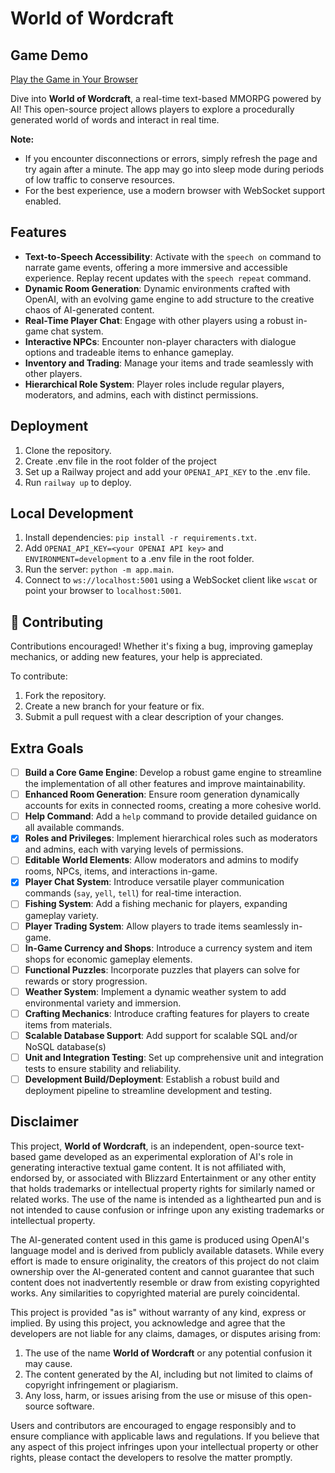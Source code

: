 # World of Wordcraft

## Game Demo  
[Play the Game in Your Browser](https://world-of-wordcraft.up.railway.app/)  

Dive into **World of Wordcraft**, a real-time text-based MMORPG powered by AI! This open-source project allows players to explore a procedurally generated world of words and interact in real time.

**Note:**  
- If you encounter disconnections or errors, simply refresh the page and try again after a minute. The app may go into sleep mode during periods of low traffic to conserve resources.  
- For the best experience, use a modern browser with WebSocket support enabled.

## Features  
- **Text-to-Speech Accessibility**: Activate with the `speech on` command to narrate game events, offering a more immersive and accessible experience. Replay recent updates with the `speech repeat` command.
- **Dynamic Room Generation**: Dynamic environments crafted with OpenAI, with an evolving game engine to add structure to the creative chaos of AI-generated content.
- **Real-Time Player Chat**: Engage with other players using a robust in-game chat system.  
- **Interactive NPCs**: Encounter non-player characters with dialogue options and tradeable items to enhance gameplay.
- **Inventory and Trading**: Manage your items and trade seamlessly with other players.
- **Hierarchical Role System**: Player roles include regular players, moderators, and admins, each with distinct permissions.

## Deployment
1. Clone the repository.
2. Create .env file in the root folder of the project
3. Set up a Railway project and add your `OPENAI_API_KEY` to the .env file.
4. Run `railway up` to deploy.

## Local Development
1. Install dependencies: `pip install -r requirements.txt`.
2. Add `OPENAI_API_KEY=<your OPENAI API key>` and `ENVIRONMENT=development` to a .env file in the root folder.
3. Run the server: `python -m app.main`.
4. Connect to `ws://localhost:5001` using a WebSocket client like `wscat` or point your browser to `localhost:5001`.

## 🤝 Contributing

Contributions encouraged! Whether it's fixing a bug, improving gameplay mechanics, or adding new features, your help is appreciated.

To contribute:
1. Fork the repository.
2. Create a new branch for your feature or fix.
3. Submit a pull request with a clear description of your changes.

## Extra Goals
- [ ] **Build a Core Game Engine**: Develop a robust game engine to streamline the implementation of all other features and improve maintainability.  
- [ ] **Enhanced Room Generation**: Ensure room generation dynamically accounts for exits in connected rooms, creating a more cohesive world.  
- [ ] **Help Command**: Add a `help` command to provide detailed guidance on all available commands.  
- [x] **Roles and Privileges**: Implement hierarchical roles such as moderators and admins, each with varying levels of permissions.  
- [ ] **Editable World Elements**: Allow moderators and admins to modify rooms, NPCs, items, and interactions in-game.  
- [x] **Player Chat System**: Introduce versatile player communication commands (`say`, `yell`, `tell`) for real-time interaction.  
- [ ] **Fishing System**: Add a fishing mechanic for players, expanding gameplay variety.  
- [ ] **Player Trading System**: Allow players to trade items seamlessly in-game.  
- [ ] **In-Game Currency and Shops**: Introduce a currency system and item shops for economic gameplay elements.  
- [ ] **Functional Puzzles**: Incorporate puzzles that players can solve for rewards or story progression.  
- [ ] **Weather System**: Implement a dynamic weather system to add environmental variety and immersion.  
- [ ] **Crafting Mechanics**: Introduce crafting features for players to create items from materials.  
- [ ] **Scalable Database Support**: Add support for scalable SQL and/or NoSQL database(s)
- [ ] **Unit and Integration Testing**: Set up comprehensive unit and integration tests to ensure stability and reliability.  
- [ ] **Development Build/Deployment**: Establish a robust build and deployment pipeline to streamline development and testing.  

## Disclaimer
This project, **World of Wordcraft**, is an independent, open-source text-based game developed as an experimental exploration of AI's role in generating interactive textual game content. It is not affiliated with, endorsed by, or associated with Blizzard Entertainment or any other entity that holds trademarks or intellectual property rights for similarly named or related works. The use of the name is intended as a lighthearted pun and is not intended to cause confusion or infringe upon any existing trademarks or intellectual property.

The AI-generated content used in this game is produced using OpenAI's language model and is derived from publicly available datasets. While every effort is made to ensure originality, the creators of this project do not claim ownership over the AI-generated content and cannot guarantee that such content does not inadvertently resemble or draw from existing copyrighted works. Any similarities to copyrighted material are purely coincidental.

This project is provided "as is" without warranty of any kind, express or implied. By using this project, you acknowledge and agree that the developers are not liable for any claims, damages, or disputes arising from:
1. The use of the name **World of Wordcraft** or any potential confusion it may cause.
2. The content generated by the AI, including but not limited to claims of copyright infringement or plagiarism.
3. Any loss, harm, or issues arising from the use or misuse of this open-source software.

Users and contributors are encouraged to engage responsibly and to ensure compliance with applicable laws and regulations. If you believe that any aspect of this project infringes upon your intellectual property or other rights, please contact the developers to resolve the matter promptly.
